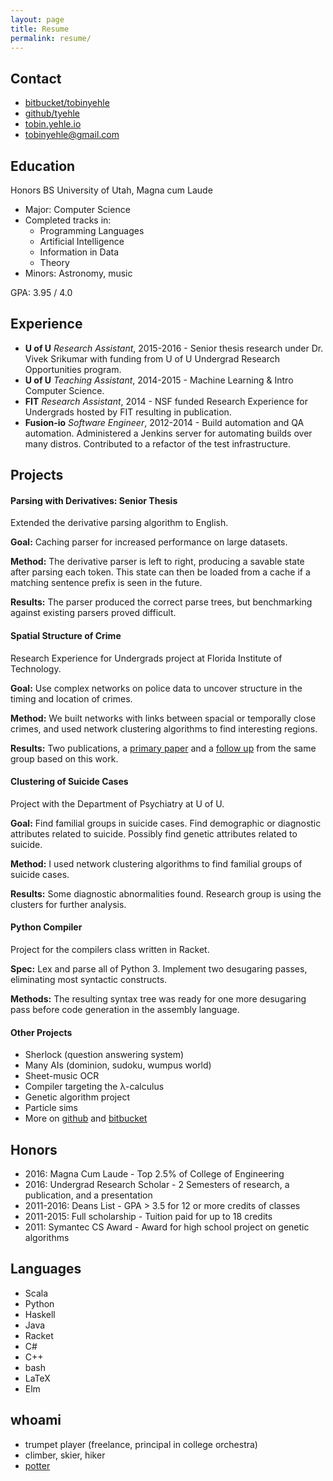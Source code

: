 ```yaml
---
layout: page
title: Resume
permalink: resume/
---
```


Contact
-------
- [bitbucket/tobinyehle](https://bitbucket.org/tobinyehle)
- [github/tyehle](https://github.com/tyehle)
- [tobin.yehle.io](http://tobin.yehle.io)
- [tobinyehle@gmail.com](mailto:tobinyehle%40gmail.com)


Education
---------
Honors BS University of Utah, Magna cum Laude

- Major: Computer Science
- Completed tracks in:
  - Programming Languages
  - Artificial Intelligence
  - Information in Data
  - Theory
- Minors: Astronomy, music

GPA: 3.95 / 4.0


Experience
----------
- **U of U** *Research Assistant*, 2015-2016 - Senior thesis research under Dr. Vivek Srikumar with funding from U of U Undergrad Research Opportunities program.
- **U of U** *Teaching Assistant*, 2014-2015 - Machine Learning & Intro Computer Science.
- **FIT** *Research Assistant*, 2014 - NSF funded Research Experience for Undergrads hosted by FIT resulting in publication.
- **Fusion-io** *Software Engineer*, 2012-2014 - Build automation and QA automation.
Administered a Jenkins server for automating builds over many distros.
Contributed to a refactor of the test infrastructure.


Projects
--------

#### Parsing with Derivatives: Senior Thesis
Extended the derivative parsing algorithm to English.

**Goal:** Caching parser for increased performance on large datasets.

**Method:** The derivative parser is left to right, producing a savable state after parsing each token. This state can then be loaded from a cache if a matching sentence prefix is seen in the future.

**Results:** The parser produced the correct parse trees, but benchmarking against existing parsers proved difficult.


#### Spatial Structure of Crime
Research Experience for Undergrads project at Florida Institute of Technology.

**Goal:** Use complex networks on police data to uncover structure in the timing and location of crimes.

**Method:** We built networks with links between spacial or temporally close crimes, and used network clustering algorithms to find interesting regions.

**Results:** Two publications, a [primary paper](http://dx.doi.org/10.1007/978-3-319-15168-7_14) and a [follow up](http://dx.doi.org/10.1007/978-3-319-16112-9_22) from the same group based on this work.


#### Clustering of Suicide Cases
Project with the Department of Psychiatry at U of U.

**Goal:** Find familial groups in suicide cases. Find demographic or diagnostic attributes related to suicide. Possibly find genetic attributes related to suicide.

**Method:** I used network clustering algorithms to find familial groups of suicide cases.

**Results:** Some diagnostic abnormalities found. Research group is using the clusters for further analysis.


#### Python Compiler
Project for the compilers class written in Racket.

**Spec:** Lex and parse all of Python 3. Implement two desugaring passes, eliminating most syntactic constructs.

**Methods:** The resulting syntax tree was ready for one more desugaring pass before code generation in the assembly language.


#### Other Projects
- Sherlock (question answering system)
- Many AIs (dominion, sudoku, wumpus world)
- Sheet-music OCR
- Compiler targeting the λ-calculus
- Genetic algorithm project
- Particle sims
- More on [github](https://github.com/tyehle) and [bitbucket](https://bitbucket.org/tobinyehle)


Honors
------
- 2016: Magna Cum Laude - Top 2.5% of College of Engineering
- 2016: Undergrad Research Scholar - 2 Semesters of research, a publication, and a presentation
- 2011-2016: Deans List - GPA > 3.5 for 12 or more credits of classes
- 2011-2015: Full scholarship - Tuition paid for up to 18 credits
- 2011: Symantec CS Award - Award for high school project on genetic algorithms


Languages
---------
- Scala
- Python
- Haskell
- Java
- Racket
- C#
- C++
- bash
- LaTeX
- Elm


whoami
------
- trumpet player (freelance, principal in college orchestra)
- climber, skier, hiker
- [potter](http://tobin.yehle.io/pottery)
